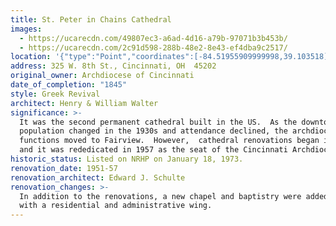 ```yaml
---
title: St. Peter in Chains Cathedral
images:
  - https://ucarecdn.com/49807ec3-a6ad-4d16-a79b-97071b3b453b/
  - https://ucarecdn.com/2c91d598-288b-48e2-8e43-ef4dba9c2517/
location: '{"type":"Point","coordinates":[-84.51955909999998,39.103518]}'
address: 325 W. 8th St., Cincinnati, OH  45202
original_owner: Archdiocese of Cincinnati
date_of_completion: "1845"
style: Greek Revival
architect: Henry & William Walter
significance: >-
  It was the second permanent cathedral built in the US.  As the downtown
  population changed in the 1930s and attendance declined, the archdiocesan
  functions moved to Fairview.  However,  cathedral renovations began in 1951,
  and it was rededicated in 1957 as the seat of the Cincinnati Archdiocese.
historic_status: Listed on NRHP on January 18, 1973.
renovation_date: 1951-57
renovation_architect: Edward J. Schulte
renovation_changes: >-
  In addition to the renovations, a new chapel and baptistry were added along
  with a residential and administrative wing.
---
```

